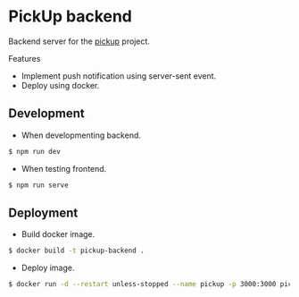 # PickUp backend

Backend server for the [pickup](https://github.com/8igMac/pickup) project.

Features
- Implement push notification using server-sent event.
- Deploy using docker.

## Development
- When developmenting backend.
```sh
$ npm run dev
```
- When testing frontend.
```sh
$ npm run serve
```

## Deployment
- Build docker image.
```sh
$ docker build -t pickup-backend .

```
- Deploy image.
```sh
$ docker run -d --restart unless-stopped --name pickup -p 3000:3000 pickup-backend:latest
```
